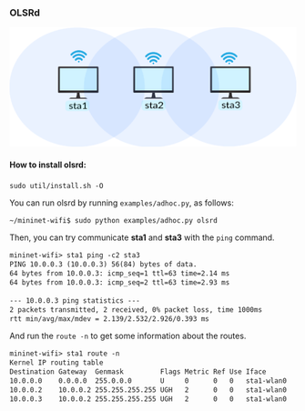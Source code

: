 ### OLSRd

![Network topology](https://github.com/ramonfontes/wireless-mesh-book/blob/main/minimal-topo.png?raw=true)

#### How to install olsrd: 

```sudo util/install.sh -O```


You can run olsrd by running ```examples/adhoc.py```, as follows:

```
~/mininet-wifi$ sudo python examples/adhoc.py olsrd
```


Then, you can try communicate **sta1** and **sta3** with the ```ping``` command.

```
mininet-wifi> sta1 ping -c2 sta3
PING 10.0.0.3 (10.0.0.3) 56(84) bytes of data.
64 bytes from 10.0.0.3: icmp_seq=1 ttl=63 time=2.14 ms
64 bytes from 10.0.0.3: icmp_seq=2 ttl=63 time=2.93 ms

--- 10.0.0.3 ping statistics ---
2 packets transmitted, 2 received, 0% packet loss, time 1000ms
rtt min/avg/max/mdev = 2.139/2.532/2.926/0.393 ms
```

And run the ```route -n``` to get some information about the routes.


```
mininet-wifi> sta1 route -n
Kernel IP routing table
Destination Gateway  Genmask         Flags Metric Ref Use Iface
10.0.0.0    0.0.0.0  255.0.0.0       U     0      0   0   sta1-wlan0
10.0.0.2    10.0.0.2 255.255.255.255 UGH   2      0   0   sta1-wlan0
10.0.0.3    10.0.0.2 255.255.255.255 UGH   2      0   0   sta1-wlan0
```
